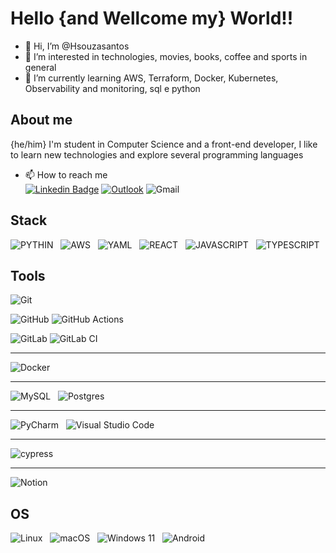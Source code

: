 # Hello {and Wellcome my} World!!

- 👋 Hi, I’m @Hsouzasantos
- 👀 I’m interested in technologies, movies, books, coffee and sports in general
- 🌱 I’m currently learning AWS, Terraform, Docker, Kubernetes, Observability and monitoring, sql e python

## About me
{he/him} I'm student in Computer Science and a front-end developer, I like to learn new technologies and explore several programming languages


- 📫 How to reach me </br>
[![Linkedin Badge](https://img.shields.io/badge/Linkedin-323330?style=for-the-badge&logo=linkedin&logoColor=blue)](https://www.linkedin.com/in/hugossantos/) 
[![Outlook](https://img.shields.io/badge/Microsoft_Outlook-0078D4?style=for-the-badge&logo=microsoft-outlook&logoColor=white)](hugosantos354@hotmail.com)
![Gmail](https://img.shields.io/badge/Gmail-D14836?style=for-the-badge&logo=gmail&logoColor=white)

## Stack
![PYTHIN](https://img.shields.io/badge/python-3670A0?style=for-the-badge&logo=python&logoColor=ffdd54) &nbsp;
![AWS](https://img.shields.io/badge/AWS-%23FF9900.svg?style=for-the-badge&logo=amazon-aws&logoColor=white) &nbsp;
![YAML](https://img.shields.io/badge/yaml-%23ffffff.svg?style=for-the-badge&logo=yaml&logoColor=151515) &nbsp;
![REACT](https://img.shields.io/badge/React-20232A?style=for-the-badge&logo=react&logoColor=61DAFB) &nbsp;
![JAVASCRIPT](https://img.shields.io/badge/JavaScript-323330?style=for-the-badge&logo=javascript&logoColor=F7DF1E) &nbsp;
![TYPESCRIPT](https://img.shields.io/badge/TypeScript-007ACC?style=for-the-badge&logo=typescript&logoColor=white) &nbsp;


## Tools
<!--Versionamento de código e CI/CD -->
![Git](https://img.shields.io/badge/-git-black?style=for-the-badge&logo=Git) &nbsp;

![GitHub](https://img.shields.io/badge/github-%23121011.svg?logo=github&logoColor=white&style=for-the-badge)
![GitHub Actions](https://img.shields.io/badge/github%20actions-%232671E5.svg?style=for-the-badge&logo=githubactions&logoColor=white) &nbsp;

![GitLab](https://img.shields.io/badge/gitlab-%23181717.svg?style=for-the-badge&logo=gitlab&logoColor=white) 
![GitLab CI](https://img.shields.io/badge/gitlab%20ci-%23181717.svg?style=for-the-badge&logo=gitlab&logoColor=white) 

---
<!--Containers-->
![Docker](https://img.shields.io/badge/docker-%230db7ed.svg?style=for-the-badge&logo=docker&logoColor=white) &nbsp;

---
<!--BD-->
![MySQL](https://img.shields.io/badge/mysql-4479A1.svg?style=for-the-badge&logo=mysql&logoColor=white) &nbsp;
![Postgres](https://img.shields.io/badge/postgres-%23316192.svg?style=for-the-badge&logo=postgresql&logoColor=white) &nbsp;


---
<!--IDEs-->
![PyCharm](https://img.shields.io/badge/pycharm-143?style=for-the-badge&logo=pycharm&logoColor=black&color=black&labelColor=green) &nbsp;
![Visual Studio Code](https://img.shields.io/badge/Visual%20Studio%20Code-0078d7.svg?style=for-the-badge&logo=visual-studio-code&logoColor=white) &nbsp;


---
<!--Frameworks de teste - QA-->
![cypress](https://img.shields.io/badge/-cypress-%23E5E5E5?style=for-the-badge&logo=cypress&logoColor=058a5e)


---
<!--Ferramentas de Office-->
![Notion](https://img.shields.io/badge/Notion-%23000000.svg?style=for-the-badge&logo=notion&logoColor=white) &nbsp;

## OS
![Linux](https://img.shields.io/badge/-Linux-16C60C?style=for-the-badge&logo=linux&logoColor=white) &nbsp;
![macOS](https://img.shields.io/badge/mac%20os-000000?style=for-the-badge&logo=macos&logoColor=F0F0F0) &nbsp;
![Windows 11](https://img.shields.io/badge/Windows%2011-%230079d5.svg?style=for-the-badge&logo=Windows%2011&logoColor=white) &nbsp;
![Android](https://img.shields.io/badge/Android-3DDC84?style=for-the-badge&logo=android&logoColor=white) &nbsp;


<!---
Hsouzasantos/Hsouzasantos is a ✨ special ✨ repository because its `README.md` (this file) appears on your GitHub profile.
You can click the Preview link to take a look at your changes.
--->
